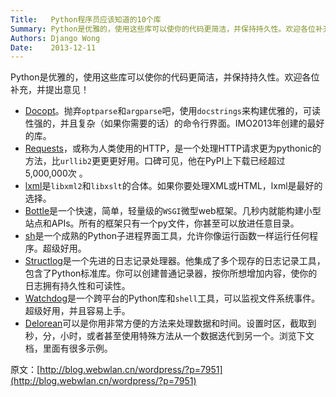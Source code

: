 ```yaml
---
Title:   Python程序员应该知道的10个库
Summary: Python是优雅的，使用这些库可以使你的代码更简洁，并保持持久性。欢迎各位补充，并提出意见！
Authors: Django Wong
Date:    2013-12-11
---
```

Python是优雅的，使用这些库可以使你的代码更简洁，并保持持久性。欢迎各位补充，并提出意见！

- [Docopt](http://docopt.org/)。抛弃`optparse`和`argparse`吧，使用`docstrings`来构建优雅的，可读性强的，并且复杂（如果你需要的话）的命令行界面。IMO2013年创建的最好的库。  
- [Requests](http://www.python-requests.org/en/latest/)，或称为人类使用的HTTP，是一个处理HTTP请求更为pythonic的方法，比`urllib2`更更更好用。口碑可见，他在PyPI上下载已经超过5,000,000次 。  
- [lxml](http://lxml.de/)是`libxml2`和`libxslt`的合体。如果你要处理XML或HTML，lxml是最好的选择。  
- [Bottle](http://bottlepy.org/docs/dev/)是一个快速，简单，轻量级的`WSGI`微型web框架。几秒内就能构建小型站点和APIs。所有的框架只有一个py文件，你甚至可以放进任意目录。
- [sh](http://amoffat.github.io/sh/)是一个成熟的Python子进程界面工具，允许你像运行函数一样运行任何程序。超级好用。  
- [Structlog](http://www.structlog.org/en/0.4.0/)是一个先进的日志记录处理器。他集成了多个现存的日志记录工具，包含了Python标准库。你可以创建普通记录器，按你所想增加内容，使你的日志拥有持久性和可读性。  
- [Watchdog](http://pythonhosted.org/watchdog/)是一个跨平台的Python库和`shell`工具，可以监视文件系统事件。超级好用，并且容易上手。  
- [Delorean](http://delorean.readthedocs.org/en/latest/)可以是你用非常方便的方法来处理数据和时间。设置时区，截取到秒，分，小时，或者甚至使用特殊方法从一个数据迭代到另一个。浏览下文档，里面有很多示例。

原文：[http://blog.webwlan.cn/wordpress/?p=7951](http://blog.webwlan.cn/wordpress/?p=7951)  